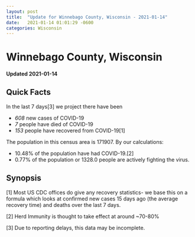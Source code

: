 ```yaml
---
layout: post
title:  "Update for Winnebago County, Wisconsin - 2021-01-14"
date:   2021-01-14 01:01:29 -0600
categories: Wisconsin
---
```


# Winnebago County, Wisconsin
#### Updated 2021-01-14

## Quick Facts

In the last 7 days[3] we project there have been
- *608* new cases of COVID-19
- *7* people have died of COVID-19
- *153* people have recovered from COVID-19[1]

The population in this census area is 171907. By our calculations:
- 10.48% of the population have had COVID-19.[2]
- 0.77% of the population or 1328.0 people are actively fighting the virus.

## Synopsis




[1] Most US CDC offices do give any recovery statistics- we base this on a formula which looks at confirmed new cases
15 days ago (the average recovery time) and deaths over the last 7 days.

[2] Herd Immunity is thought to take effect at around ~70-80%

[3] Due to reporting delays, this data may be incomplete.
 
    